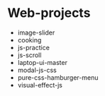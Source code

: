 # Web-projects

* image-slider
* cooking
* js-practice
* js-scroll
* laptop-ui-master
* modal-js-css
* pure-css-hamburger-menu
* visual-effect-js

